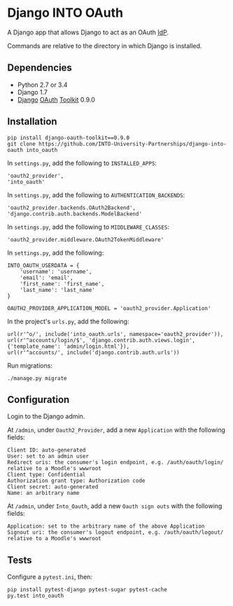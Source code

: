 # Django INTO OAuth

A Django app that allows Django to act as an OAuth [IdP](http://en.wikipedia.org/wiki/Identity_provider).

Commands are relative to the directory in which Django is installed.

## Dependencies

* Python 2.7 or 3.4
* Django 1.7
* [Django](https://github.com/evonove/django-oauth-toolkit) [OAuth](https://django-oauth-toolkit.readthedocs.org/en/latest/) [Toolkit](https://pypi.python.org/pypi/django-oauth-toolkit) 0.9.0

## Installation

    pip install django-oauth-toolkit==0.9.0
    git clone https://github.com/INTO-University-Partnerships/django-into-oauth into_oauth

In `settings.py`, add the following to `INSTALLED_APPS`:

    'oauth2_provider',
    'into_oauth'

In `settings.py`, add the following to `AUTHENTICATION_BACKENDS`:

    'oauth2_provider.backends.OAuth2Backend',
    'django.contrib.auth.backends.ModelBackend'

In `settings.py`, add the following to `MIDDLEWARE_CLASSES`:

    'oauth2_provider.middleware.OAuth2TokenMiddleware'

In `settings.py`, add the following:

    INTO_OAUTH_USERDATA = {
        'username': 'username',
        'email': 'email',
        'first_name': 'first_name',
        'last_name': 'last_name'
    }

    OAUTH2_PROVIDER_APPLICATION_MODEL = 'oauth2_provider.Application'

In the project's `urls.py`, add the following:

    url(r'^o/', include('into_oauth.urls', namespace='oauth2_provider')),
    url(r'^accounts/login/$', 'django.contrib.auth.views.login', {'template_name': 'admin/login.html'}),
    url(r'^accounts/', include('django.contrib.auth.urls'))

Run migrations:

    ./manage.py migrate

## Configuration

Login to the Django admin.

At `/admin`, under `Oauth2_Provider`, add a new `Application` with the following fields:

    Client ID: auto-generated
    User: set to an admin user
    Redirect uris: the consumer's login endpoint, e.g. /auth/oauth/login/ relative to a Moodle's wwwroot
    Client type: Confidential
    Authorization grant type: Authorization code
    Client secret: auto-generated
    Name: an arbitrary name

At `/admin`, under `Into_Oauth`, add a new `Oauth sign outs` with the following fields:

    Application: set to the arbitrary name of the above Application
    Signout uri: the consumer's logout endpoint, e.g. /auth/oauth/logout/ relative to a Moodle's wwwroot

## Tests

Configure a `pytest.ini`, then:

    pip install pytest-django pytest-sugar pytest-cache
    py.test into_oauth

